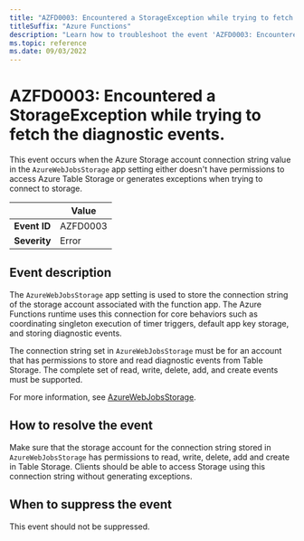 ```yaml
---
title: "AZFD0003: Encountered a StorageException while trying to fetch the diagnostic events."
titleSuffix: "Azure Functions"
description: "Learn how to troubleshoot the event 'AZFD0003: Encountered a StorageException while trying to fetch the diagnostic events' in Azure Functions."
ms.topic: reference
ms.date: 09/03/2022
---
```


# AZFD0003: Encountered a StorageException while trying to fetch the diagnostic events.

This event occurs when the Azure Storage account connection string value in the `AzureWebJobsStorage` app setting either doesn't have permissions to access Azure Table Storage or generates exceptions when trying to connect to storage.

| | Value |
|-|-|
| **Event ID** |AZFD0003|
| **Severity** |Error|

## Event description
The `AzureWebJobsStorage` app setting is used to store the connection string of the storage account associated with the function app. The Azure Functions runtime uses this connection for core behaviors such as coordinating singleton execution of timer triggers, default app key storage, and storing diagnostic events. 

The connection string set in `AzureWebJobsStorage` must be for an account that has permissions to store and read diagnostic events from Table Storage. The complete set of read, write, delete, add, and create events must be supported.

For more information, see [AzureWebJobsStorage](../../functions-app-settings.md#azurewebjobsstorage).

## How to resolve the event
Make sure that the storage account for the connection string stored in `AzureWebJobsStorage` has permissions to read, write, delete, add and create in Table Storage. Clients should be able to access Storage using this connection string without generating exceptions.

## When to suppress the event
This event should not be suppressed.